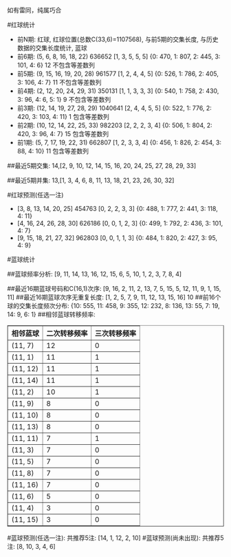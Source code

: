 <!-- 
.. title: 双色球2015091期(2015-08-06)数据分析报告
.. slug: slott-2015091-2015-08-06-report
.. date: 2015-08-07 08:00:00 UTC+08:00
.. tags: Lottery
.. link: 
.. description: 
.. type: text
-->

如有雷同，纯属巧合

<!-- TEASER_END-->

#红球统计

- 前N期: 红球, 红球位置(总数C(33,6)=1107568), 与前5期的交集长度, 与历史数据的交集长度统计, 蓝球
- 前6期: (5, 6, 8, 16, 18, 22) 636652 [1, 3, 5, 5, 5] {0: 470, 1: 807, 2: 445, 3: 101, 4: 6} 12 不包含等差数列
- 前5期: (9, 15, 16, 19, 20, 28) 961577 [1, 2, 4, 4, 5] {0: 526, 1: 786, 2: 405, 3: 106, 4: 7} 11 不包含等差数列
- 前4期: (2, 12, 20, 24, 29, 31) 350131 [1, 1, 3, 3, 3] {0: 540, 1: 758, 2: 430, 3: 96, 4: 6, 5: 1} 9 不包含等差数列
- 前3期: (12, 14, 19, 27, 28, 29) 1040641 [2, 4, 4, 5, 5] {0: 522, 1: 776, 2: 420, 3: 103, 4: 11} 1 包含等差数列
- 前2期: (10, 12, 14, 22, 25, 33) 982203 [2, 2, 2, 3, 4] {0: 506, 1: 804, 2: 420, 3: 96, 4: 7} 15 包含等差数列
- 前1期: (5, 7, 17, 19, 22, 31) 662807 [1, 2, 3, 3, 4] {0: 456, 1: 826, 2: 454, 3: 88, 4: 10} 11 包含等差数列

##最近5期交集:
14,[2, 9, 10, 12, 14, 15, 16, 20, 24, 25, 27, 28, 29, 33]

##最近5期并集:
13,[1, 3, 4, 6, 8, 11, 13, 18, 21, 23, 26, 30, 32]

#红球预测(任选一注)

- [3, 8, 13, 14, 20, 25] 454763 [0, 2, 2, 3, 3] {0: 488, 1: 777, 2: 441, 3: 118, 4: 11}
- [4, 16, 24, 26, 28, 30] 626186 [0, 0, 1, 2, 3] {0: 499, 1: 792, 2: 436, 3: 101, 4: 7}
- [9, 15, 18, 21, 27, 32] 962803 [0, 0, 1, 1, 3] {0: 484, 1: 820, 2: 427, 3: 95, 4: 9}

#蓝球统计

##蓝球频率分析:
[9, 11, 14, 13, 16, 12, 15, 6, 5, 10, 1, 2, 3, 7, 8, 4]

##最近16期蓝球号码和C(16,1)次序:
[9, 16, 2, 11, 2, 13, 7, 5, 15, 5, 12, 11, 9, 1, 15, 11]
##最近16期蓝球次序无重复长度:
[1, 2, 5, 7, 9, 11, 12, 13, 15, 16] 10
##前16个球的交集长度频次分布:
{10: 555, 11: 458, 9: 355, 12: 232, 8: 136, 13: 55, 7: 19, 14: 9, 6: 1}
##相邻蓝球转移频率:
<table border="1" class="table table-striped dataframe">
  <thead>
    <tr style="text-align: right;">
      <th>相邻蓝球</th>
      <th>二次转移频率</th>
      <th>三次转移频率</th>
    </tr>
  </thead>
  <tbody>
    <tr>
      <td>(11, 7)</td>
      <td>12</td>
      <td>0</td>
    </tr>
    <tr>
      <td>(11, 1)</td>
      <td>11</td>
      <td>1</td>
    </tr>
    <tr>
      <td>(11, 12)</td>
      <td>11</td>
      <td>1</td>
    </tr>
    <tr>
      <td>(11, 14)</td>
      <td>11</td>
      <td>1</td>
    </tr>
    <tr>
      <td>(11, 2)</td>
      <td>10</td>
      <td>1</td>
    </tr>
    <tr>
      <td>(11, 9)</td>
      <td>8</td>
      <td>0</td>
    </tr>
    <tr>
      <td>(11, 10)</td>
      <td>8</td>
      <td>0</td>
    </tr>
    <tr>
      <td>(11, 13)</td>
      <td>8</td>
      <td>0</td>
    </tr>
    <tr>
      <td>(11, 11)</td>
      <td>7</td>
      <td>1</td>
    </tr>
    <tr>
      <td>(11, 3)</td>
      <td>7</td>
      <td>0</td>
    </tr>
    <tr>
      <td>(11, 5)</td>
      <td>7</td>
      <td>0</td>
    </tr>
    <tr>
      <td>(11, 8)</td>
      <td>7</td>
      <td>0</td>
    </tr>
    <tr>
      <td>(11, 16)</td>
      <td>7</td>
      <td>0</td>
    </tr>
    <tr>
      <td>(11, 6)</td>
      <td>5</td>
      <td>0</td>
    </tr>
    <tr>
      <td>(11, 4)</td>
      <td>3</td>
      <td>0</td>
    </tr>
    <tr>
      <td>(11, 15)</td>
      <td>3</td>
      <td>0</td>
    </tr>
  </tbody>
</table>
#蓝球预测(任选一注):
共推荐5注: [14, 1, 12, 2, 10]
#蓝球预测(尚未出现):
共推荐5注: [8, 10, 3, 4, 6]

